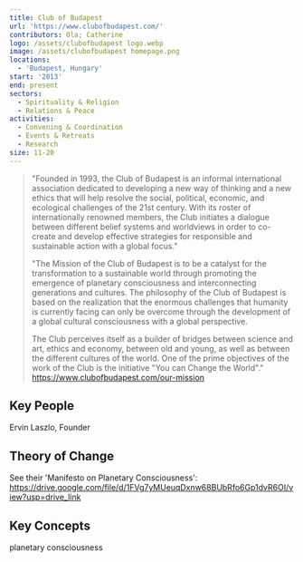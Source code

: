 ```yaml
---
title: Club of Budapest
url: 'https://www.clubofbudapest.com/'
contributors: Ola; Catherine
logo: /assets/clubofbudapest logo.webp
image: /assets/clubofbudapest homepage.png
locations:
  - 'Budapest, Hungary'
start: '2013'
end: present
sectors:
  - Spirituality & Religion
  - Relations & Peace
activities:
  - Convening & Coordination
  - Events & Retreats
  - Research
size: 11-20
---
```

> "Founded in 1993, the Club of Budapest is an informal international association dedicated to developing a new way of thinking and a new ethics that will help resolve the social, political, economic, and ecological challenges of the 21st century. With its roster of internationally renowned members, the Club initiates a dialogue between different belief systems and worldviews in order to co-create and develop effective strategies for responsible and sustainable action with a global focus."
> 
> "The Mission of the Club of Budapest is to be a catalyst for the transformation to a sustainable world through promoting the emergence of planetary consciousness and interconnecting generations and cultures. The philosophy of the Club of Budapest is based on the realization that the enormous challenges that humanity is currently facing can only be overcome through the development of a global cultural consciousness with a global perspective.
> 
> The Club perceives itself as a builder of bridges between science and art, ethics and economy, between old and young, as well as between the different cultures of the world. One of the prime objectives of the work of the Club is the initiative "You can Change the World"."
> https://www.clubofbudapest.com/our-mission

## Key People

Ervin Laszlo, Founder

## Theory of Change

See their 'Manifesto on Planetary Consciousness': https://drive.google.com/file/d/1FVg7yMUeuqDxnw68BUbRfo6Gp1dvR6OI/view?usp=drive_link 

## Key Concepts

planetary consciousness 
